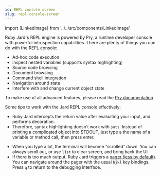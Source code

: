 ```yaml
---
id: REPL console screen
slug: repl-console-screen
---
```


import {LinkedImage} from '../../src/components/LinkedImage'

<LinkedImage link="/img/guides/repl-1.png" alt="REPL console screen"/>

Ruby Jard's REPL engine is powered by Pry, a runtime developer console with powerful introspection capabilities. There are plenty of things you can do with the REPL console:

- Ad-hoc code execution
- Inspect nested variables (supports syntax highlighting)
- Source code browsing
- Document browsing
- Command shell integration
- Navigation around state
- Interfere with and change current object state

To make use of all advanced features, please read the [Pry documentation](https://github.com/pry/pry).

Some tips to work with the Jard REPL console effectively:
- Ruby Jard intercepts the return value after evaluating your input, and performs decoration.
- Therefore, syntax highlighting doesn't work with `puts`. Instead of printing a complicated object into STDOUT, just type a the name of a variable or method call, then press enter.

<LinkedImage link="/img/guides/repl-2.png" alt="Don't use puts"/>

- When you type a lot, the terminal will become "scrolled" down. You can always scroll out, or use `list` to clear screen, and bring back the UI.
- If there is too much output, Ruby Jard triggers a [pager (less by default)](https://en.wikipedia.org/wiki/Less_\(Unix\)). You can navigate around the pager with the usual `hjkl` key bindings. Press `q` to return to the debugging interface.
